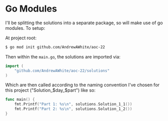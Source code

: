 # Go Modules

I'll be splitting the solutions into a separate package, so will make use of go modules. To setup:

At project root:
```bash
$ go mod init github.com/AndrewAWhite/aoc-22
```

Then within the `main.go`, the solutions are imported via:

```go
import (
    "github.com/AndrewAWhite/aoc-22/solutions"
)
```

Which are then called according to the naming convention I've chosen for this project ("Solution_$day_$part") like so:

```go
func main() {
	fmt.Printf("Part 1: %s\n", solutions.Solution_1_1())
	fmt.Printf("Part 2: %s\n", solutions.Solution_1_2())
}
```

